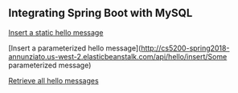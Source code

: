 
## Integrating Spring Boot with MySQL

[Insert a static hello message](http://cs5200-spring2018-annunziato.us-west-2.elasticbeanstalk.com/api/hello/insert)

[Insert a parameterized hello message](http://cs5200-spring2018-annunziato.us-west-2.elasticbeanstalk.com/api/hello/insert/Some parameterized message)

[Retrieve all hello messages](http://cs5200-spring2018-annunziato.us-west-2.elasticbeanstalk.com/api/hello/select/all)
